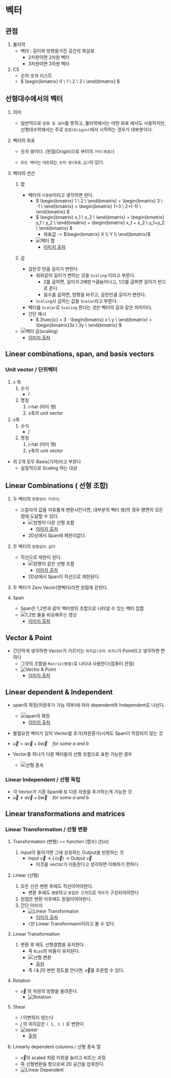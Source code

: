 # 벡터

## 관점

1. 물리학
   - 벡터 : 길이와 방향을가진 공간의 화살표
     - 2차원이면 2차원 벡터
     - 3차원이면 3차원 벡터
1. CS
   - 순차 숫자 리스트
   - $
     \begin{bmatrix}
     0 \\
     1 \\
     2 \\
     3 \\
     \end{bmatrix}
     $

## 선형대수에서의 벡터

1. 의미

   - 일반적으로 `방향 및 길이`를 뜻하고, 물리학에서는 어떤 좌표 에서도 사용하지만, 선형대수학에서는 주로 `원점(Origin)`에서 시작하는 경우가 대부분이다.

1. 벡터의 좌표

   - 숫자 쌍이다. (원점(Origin)으로 부터의 `거리(좌표)`)

   - `모든 벡터`는 `대응`되는 `숫자 쌍(좌표,값)`이 있다.

1. 벡터의 션산

   1. 합

      - 벡터의 `이동량`이라고 생각하면 된다.
        - $
          \begin{bmatrix}
          1 \\ 2 \\
          \end{bmatrix} + \begin{bmatrix}
          3 \\ -1 \\
          \end{bmatrix} = \begin{bmatrix}
          1+3 \\ 2+(-1) \\
          \end{bmatrix}
          $
        - $
          \begin{bmatrix}
          x_1 \\ x_2 \\
          \end{bmatrix} + \begin{bmatrix}
          y_1 \\ y_2 \\
          \end{bmatrix} = \begin{bmatrix}
          x_1 + x_2 \\ y_1+y_2 \\
          \end{bmatrix}
          $
          - 좌표값 -> $\begin{bmatrix}
            X \\ Y \\
            \end{bmatrix}$
        - ![벡터 합](https://i.ibb.co/vYWcbG7/aa.gif)
          - [이미지 출처](https://www.3blue1brown.com/lessons/vectors)

   1. 곱
      - 곱한것 만큼 길이가 변한다
        - 위와같이 길이가 변하는 것을 `Scaling` 이라고 부른다.
          - 2를 곱하면, 길이가 2배만ㅋ큼늘어나고, 1/2를 곱하면 길이가 반으로 준다.
          - 음수를 곱하면, 방향을 바꾸고, 곱한만큼 길이가 변한다.
        - `Scaling`시 곱하는 값을 `Scalar`라고 부른다.
      - 벡터를 `Scalar`로 `Scaling` 한다는 것은 벡터의 곱과 같은 의미이다.
      - 간단 예시
        - $ 3\vec{c} = 3 ⋅ \begin{bmatrix} x \\ y \\ \end{bmatrix} = \begin{bmatrix}3x \\ 3y \\ \end{bmatrix}
          $

   - ![벡터 곱(scaling)](https://i.ibb.co/T8L4TMh/aa.gif)
     - [이미지 출처](https://www.3blue1brown.com/lessons/vectors)

## Linear combinations, span, and basis vectors

### Unit vector / 단위벡터

1. x 축
   1. 수식
      - $\hat{i}$
   1. 명칭
      1. i-hat (아이 헷)
      1. x축의 unit vector
1. x축
   1. 수식
      - $\hat{j}$
   1. 명칭
      1. j-hat (아이 헷)
      1. y축의 unit vector

- 위 2개 모두 Basis(기저)라고 부른다
  - 실질적으로 Scaling 하는 대상

## Linear Combinations ( 선형 조합)

1. 두 벡터의 `방향성이 다르다`.

   - 스칼라의 값을 자유롭게 변환시킨다면, 대부분의 벡터 쌍(의 경우 평면의 모든 점에 도달할 수 있다.
     - ![방향이 다른 선형 조합](https://i.ibb.co/nb3NHbr/aa.gif)
       - [이미지 출처](https://www.3blue1brown.com/lessons/span)
     - 2D상에서 Span에 제한이없다.

1. 두 벡터의 `방향성이 같다`

   - 직선으로 제한이 된다.
     - ![방향이 같은 선형 조합](https://i.ibb.co/HpdwqtC/aa.gif)
       - [이미지 출처](https://www.3blue1brown.com/lessons/span)
     - 2D상에서 Span이 직선으로 제한된다.

1. 두 벡터가 Zero Vectir(영벡터)라면 원점에 갇힌다.
1. Span
   - Span은 1,2번과 같이 벡터쌍의 조합으로 나타낼 수 있는 벡터 집합
   - ![1,2번 둘을 비요해주는 영상](https://i.ibb.co/zJ2gvWR/aa.gif)
     - [이미지 출처](https://www.3blue1brown.com/lessons/span)

## Vector & Point

- 간단하게 생각하면 Vector가 가르키는 `위치값(꼬리 위치)`가 Point라고 생각하면 편하다
  - 그것의 조합을 `Matrix(행열)`로 나타내 사용한다(컴퓨터 관점)
  - ![Vector & Point](https://i.ibb.co/K5Crr47/aa.gif)
    - [이미지 출처](https://www.3blue1brown.com/lessons/span)

## Linear dependent & Independent

- span의 확장(차원추가 가능 여부)에 따라 dependent와 Independent로 나뉜다.

  - ![span의 확장](https://i.stack.imgur.com/NKvYQ.gif)
    - [이미지 출처](https://newbedev.com/how-can-i-visualize-independent-and-dependent-set-of-vectors)

- 불필요한 벡터가 있어 Vector를 추가(차원증가)시켜도 Span이 학장되지 않는 것
- $\vec{u} = a\vec{v} + b\vec{w} \quad for\ some\ a\ and\ b$

- Vector중 하나가 다른 벡터들의 선형 조합으로 표현 가능한 경우
  - ![선형 종속](https://i.ibb.co/LRT5ZGw/dependent.gif)

### Linear Independent / 선형 독립

- 각 Vector가 기존 Span에 또 다른 차원을 추가하는게 가능한 것
- $\vec{u} \ne a\vec{v} + b\vec{w} \quad for\ some\ a\ and\ b$

## Linear transformations and matrices

### Linear Transformation / 선형 변환

1. Transformation (변형) == function (함수) ($f(x)$)
   1. Input이 들어가면 그에 상응하는 Output을 반환하는 것
      - Input $\vec{v}$ -> $L(\vec{v})$ -> Output $\vec{v}$
        - 이것을 vector가 이동한다고 생각하면 이해하기 편하다
1. Linear (선형)
   1. 모든 선은 변환 후에도 직선이어야한다.
      - 변환 후에도 `평행`하고 `동일한 간격`으로 `격자`가 구성되어야한다
   1. 원점은 변환 이후에도 원점이어야한다.
   1. 간단 이미지
      - ![Linear Transformaion](https://3b1b-posts.us-east-1.linodeobjects.com//content/lessons/2016/linear-transformations/question1.png)
        - [이미지 출처](https://www.3blue1brown.com/lessons/linear-transformations)
      - `C`만 Linear Transformaion이라고 볼 수 있다.
1. Linear Transformation
   1. 변환 후 에도 선형결합을 유지한다.
      - 즉 `Bias`의 비율이 유지된다.
      - ![선형 변환](https://i.ibb.co/g32GBPn/aa.gif)
        - [출처](https://www.3blue1brown.com/lessons/linear-transformations)
      - 즉 $\hat{i}$ & $\hat{j}$의 변한 정도를 안다면, $\vec{v}$를 추론할 수 있다.
1. Rotation

   - $\vec{v}$ 의 차원의 방향을 돌려준다.
     - ![Rotation](https://i.ibb.co/SNDTsTW/Rotation.gif)

1. Shear

   - $\hat{i}$ 이변하지 않는다
   - $\hat{j}$ 의 위치값은 `( 1, 1 )` 로 변한다
   - ![spear](https://i.ibb.co/7jgNKbc/aa.gif)
     - [출처](https://www.3blue1brown.com/lessons/linear-transformations)

1. Linearly dependent columns / 선형 종속 열
   - $\vec{v}$의 scaled 처럼 차원을 늘리고 비트는 과정
   - 즉 선형변환을 함으로써 2D 공간을 압축한다.
   - ![Linear Dependent](https://i.ibb.co/TbkNgdF/aa.gif)
